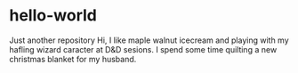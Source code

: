 # hello-world
Just another repository
Hi, I like maple walnut icecream and playing with my hafling wizard caracter at D&D sesions.
I spend some time quilting a new christmas blanket for my husband.

